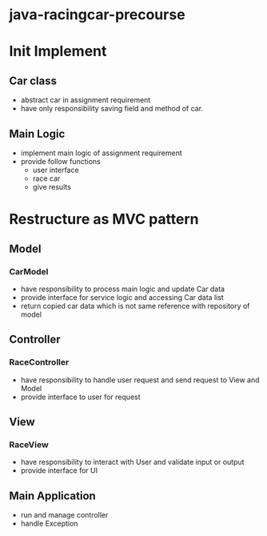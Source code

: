 # java-racingcar-precourse

# Init Implement

## Car class

- abstract car in assignment requirement
- have only responsibility saving field and method of car.  

## Main Logic

- implement main logic of assignment requirement
- provide follow functions
  - user interface
  - race car 
  - give results

# Restructure as MVC pattern

## Model

### CarModel

- have responsibility to process main logic and update Car data
- provide interface for service logic and accessing Car data list
- return copied car data which is not same reference with repository of model

## Controller

### RaceController

- have responsibility to handle user request and send request to View and Model
- provide interface to user for request


## View

### RaceView

- have responsibility to interact with User and validate input or output
- provide interface for UI

## Main Application

- run and manage controller
- handle Exception